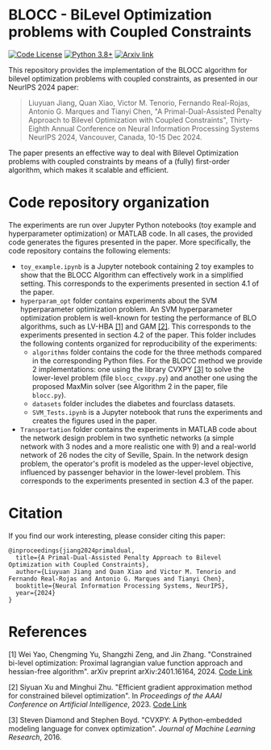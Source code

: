 # BLOCC - BiLevel Optimization problems with Coupled Constraints

[![Code License](https://img.shields.io/badge/Code%20License-Apache_2.0-green.svg)](https://github.com/liuyuan999/Penalty_Based_Lagrangian_Bilevel_Tianyi_Chen-s_Lab/blob/main/LICENSE) [![Python 3.8+](https://img.shields.io/badge/python-3.8+-blue.svg)](https://www.python.org/downloads/release/python-380/)  [![Arxiv link](https://img.shields.io/badge/math.OC-2406.10148-b31b1b?logo=arxiv&logoColor=red)](https://arxiv.org/abs/2406.10148)

This repository provides the implementation of the BLOCC algorithm for bilevel optimization problems with coupled constraints, as presented in our NeurIPS 2024 paper:

> Liuyuan Jiang, Quan Xiao, Victor M. Tenorio, Fernando Real-Rojas, Antonio G. Marques and Tianyi Chen, "A Primal-Dual-Assisted Penalty Approach to Bilevel Optimization with Coupled Constraints", Thirty-Eighth Annual Conference on Neural Information Processing Systems NeurIPS 2024, Vancouver, Canada, 10-15 Dec 2024.

The paper presents an effective way to deal with Bilevel Optimization problems with coupled constraints by means of a (fully) first-order algorithm, which makes it scalable and efficient.

# Code repository organization

The experiments are run over Jupyter Python notebooks (toy example and hyperparameter optimization) or MATLAB code. In all cases, the provided code generates the figures presented in the paper. More specifically, the code repository contains the following elements:

- `toy_example.ipynb` is a Jupyter notebook containing 2 toy examples to show that the BLOCC Algorithm can effectively work in a simplified setting. This corresponds to the experiments presented in section 4.1 of the paper.
- `hyperparam_opt` folder contains experiments about the SVM hyperparameter optimization problem. An SVM hyperparameter optimization problem is well-known for testing the performance of BLO algorithms, such as LV-HBA [[1]](#1) and GAM [[2]](#2). This corresponds to the experiments presented in section 4.2 of the paper. This folder includes the following contents organized for reproducibility of the experiments:
  - `algorithms` folder contains the code for the three methods compared in the corresponding Python files. For the BLOCC method we provide 2 implementations: one using the library CVXPY [[3]](#3) to solve the lower-level problem (file `blocc_cvxpy.py`) and another one using the proposed MaxMin solver (see Algorithm 2 in the paper, file `blocc.py`).
  - `datasets` folder includes the diabetes and fourclass datasets.
  - `SVM_Tests.ipynb` is a Jupyter notebook that runs the experiments and creates the figures used in the paper.
- `Transportation` folder contains the experiments in MATLAB code about the network design problem in two synthetic networks (a simple network with 3 nodes and a more realistic one with 9) and a real-world network of 26 nodes the city of Seville, Spain. In the network design problem, the operator's profit is modeled as the upper-level objective, influenced by passenger behavior in the lower-level problem. This corresponds to the experiments presented in section 4.3 of the paper.

# Citation

If you find our work interesting, please consider citing this paper:

```
@inproceedings{jiang2024primaldual,
  title={A Primal-Dual-Assisted Penalty Approach to Bilevel Optimization with Coupled Constraints}, 
  author={Liuyuan Jiang and Quan Xiao and Victor M. Tenorio and Fernando Real-Rojas and Antonio G. Marques and Tianyi Chen},
  booktitle={Neural Information Processing Systems, NeurIPS},
  year={2024}
}
```

# References

<a id="1">[1]</a> Wei Yao, Chengming Yu, Shangzhi Zeng, and Jin Zhang. "Constrained bi-level optimization: Proximal lagrangian value function approach and hessian-free algorithm". arXiv preprint arXiv:2401.16164, 2024. [Code Link](https://github.com/SUSTech-Optimization/LV-HBA)

<a id="2">[2]</a> Siyuan Xu and Minghui Zhu. "Efficient gradient approximation method for constrained bilevel optimization". In _Proceedings of the AAAI Conference on Artificial Intelligence_, 2023. [Code Link](https://github.com/xsy786912649/Efficient-gradient-approximation-method-for-constrained-bilevel-optimization-problem)

<a id="3">[3]</a> Steven Diamond and Stephen Boyd. "CVXPY: A Python-embedded modeling language for convex optimization". _Journal of Machine Learning Research_, 2016.